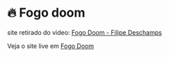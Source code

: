 # 🔥 Fogo doom

site retirado do video: [Fogo Doom - Filipe Deschamps](https://www.youtube.com/watch?v=fxm8cadCqbs)

Veja o site live em [Fogo Doom](https://araujogabriel77.github.io/fogo-doom.github.io)

